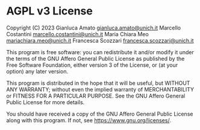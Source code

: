 # AGPL v3 License

Copyright (C) 2023
Gianluca Amato <gianluca.amato@unich.it>
Marcello Costantini <marcello.costantini@unich.it>
Maria Chiara Meo <mariachiara.meo@unich.it>
Francesca Scozzari <francesca.scozzari@unich.it>

This program is free software: you can redistribute it and/or modify
it under the terms of the GNU Affero General Public License as
published by the Free Software Foundation, either version 3 of the
License, or (at your option) any later version.

This program is distributed in the hope that it will be useful,
but WITHOUT ANY WARRANTY; without even the implied warranty of
MERCHANTABILITY or FITNESS FOR A PARTICULAR PURPOSE. See the
GNU Affero General Public License for more details.

You should have received a copy of the GNU Affero General Public License
along with this program. If not, see <https://www.gnu.org/licenses/>.
